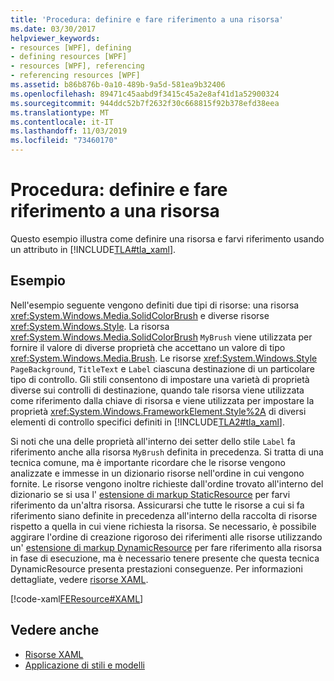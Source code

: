 ```yaml
---
title: 'Procedura: definire e fare riferimento a una risorsa'
ms.date: 03/30/2017
helpviewer_keywords:
- resources [WPF], defining
- defining resources [WPF]
- resources [WPF], referencing
- referencing resources [WPF]
ms.assetid: b86b876b-0a10-489b-9a5d-581ea9b32406
ms.openlocfilehash: 89471c45aabd9f3415c45a2e8af41d1a52900324
ms.sourcegitcommit: 944ddc52b7f2632f30c668815f92b378efd38eea
ms.translationtype: MT
ms.contentlocale: it-IT
ms.lasthandoff: 11/03/2019
ms.locfileid: "73460170"
---
```

# <a name="how-to-define-and-reference-a-resource"></a>Procedura: definire e fare riferimento a una risorsa

Questo esempio illustra come definire una risorsa e farvi riferimento usando un attributo in [!INCLUDE[TLA#tla_xaml](../../../../includes/tlasharptla-xaml-md.md)].

## <a name="example"></a>Esempio

Nell'esempio seguente vengono definiti due tipi di risorse: una risorsa <xref:System.Windows.Media.SolidColorBrush> e diverse risorse <xref:System.Windows.Style>. La risorsa <xref:System.Windows.Media.SolidColorBrush> `MyBrush` viene utilizzata per fornire il valore di diverse proprietà che accettano un valore di tipo <xref:System.Windows.Media.Brush>. Le risorse <xref:System.Windows.Style> `PageBackground`, `TitleText` e `Label` ciascuna destinazione di un particolare tipo di controllo. Gli stili consentono di impostare una varietà di proprietà diverse sui controlli di destinazione, quando tale risorsa viene utilizzata come riferimento dalla chiave di risorsa e viene utilizzata per impostare la proprietà <xref:System.Windows.FrameworkElement.Style%2A> di diversi elementi di controllo specifici definiti in [!INCLUDE[TLA2#tla_xaml](../../../../includes/tla2sharptla-xaml-md.md)].

Si noti che una delle proprietà all'interno dei setter dello stile `Label` fa riferimento anche alla risorsa `MyBrush` definita in precedenza. Si tratta di una tecnica comune, ma è importante ricordare che le risorse vengono analizzate e immesse in un dizionario risorse nell'ordine in cui vengono fornite. Le risorse vengono inoltre richieste dall'ordine trovato all'interno del dizionario se si usa l' [estensione di markup StaticResource](staticresource-markup-extension.md) per farvi riferimento da un'altra risorsa. Assicurarsi che tutte le risorse a cui si fa riferimento siano definite in precedenza all'interno della raccolta di risorse rispetto a quella in cui viene richiesta la risorsa. Se necessario, è possibile aggirare l'ordine di creazione rigoroso dei riferimenti alle risorse utilizzando un' [estensione di markup DynamicResource](dynamicresource-markup-extension.md) per fare riferimento alla risorsa in fase di esecuzione, ma è necessario tenere presente che questa tecnica DynamicResource presenta prestazioni conseguenze. Per informazioni dettagliate, vedere [risorse XAML](xaml-resources.md).

[!code-xaml[FEResource#XAML](~/samples/snippets/csharp/VS_Snippets_Wpf/FEResource/CS/default.xaml#xaml)]

## <a name="see-also"></a>Vedere anche

- [Risorse XAML](xaml-resources.md)
- [Applicazione di stili e modelli](../../../desktop-wpf/fundamentals/styles-templates-overview.md)
